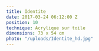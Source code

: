 ```yaml
---
title: Identite
date: 2017-03-24 06:12:00 Z
position: 10
technique: Acrylique sur toile
dimensions: 73 x 54 cm
photo: "/uploads/Identite_hd.jpg"
---
```


